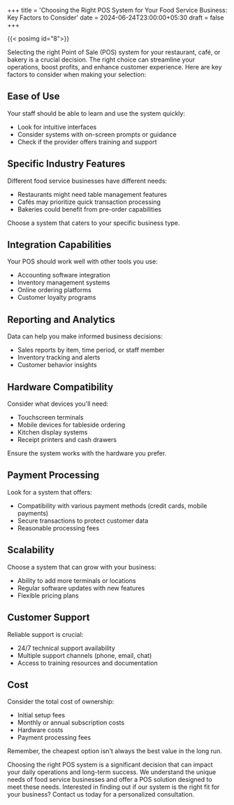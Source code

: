 +++
title = 'Choosing the Right POS System for Your Food Service Business: Key Factors to Consider'
date = 2024-06-24T23:00:00+05:30
draft = false
+++

{{< posimg id="8">}}

Selecting the right Point of Sale (POS) system for your restaurant, café, or bakery is a crucial decision. 
The right choice can streamline your operations, boost profits, and enhance customer experience. Here are key factors to consider when making your selection:

## Ease of Use

Your staff should be able to learn and use the system quickly:

- Look for intuitive interfaces
- Consider systems with on-screen prompts or guidance
- Check if the provider offers training and support

## Specific Industry Features

Different food service businesses have different needs:

- Restaurants might need table management features
- Cafés may prioritize quick transaction processing
- Bakeries could benefit from pre-order capabilities

Choose a system that caters to your specific business type.

## Integration Capabilities

Your POS should work well with other tools you use:

- Accounting software integration
- Inventory management systems
- Online ordering platforms
- Customer loyalty programs

## Reporting and Analytics

Data can help you make informed business decisions:

- Sales reports by item, time period, or staff member
- Inventory tracking and alerts
- Customer behavior insights

## Hardware Compatibility

Consider what devices you'll need:

- Touchscreen terminals
- Mobile devices for tableside ordering
- Kitchen display systems
- Receipt printers and cash drawers

Ensure the system works with the hardware you prefer.

## Payment Processing

Look for a system that offers:

- Compatibility with various payment methods (credit cards, mobile payments)
- Secure transactions to protect customer data
- Reasonable processing fees

## Scalability

Choose a system that can grow with your business:

- Ability to add more terminals or locations
- Regular software updates with new features
- Flexible pricing plans

## Customer Support

Reliable support is crucial:

- 24/7 technical support availability
- Multiple support channels (phone, email, chat)
- Access to training resources and documentation

## Cost

Consider the total cost of ownership:

- Initial setup fees
- Monthly or annual subscription costs
- Hardware costs
- Payment processing fees

Remember, the cheapest option isn't always the best value in the long run.

Choosing the right POS system is a significant decision that can impact your daily operations and long-term success. 
We understand the unique needs of food service businesses and offer a POS solution designed to meet these needs. 
Interested in finding out if our system is the right fit for your business? Contact us today for a personalized consultation.